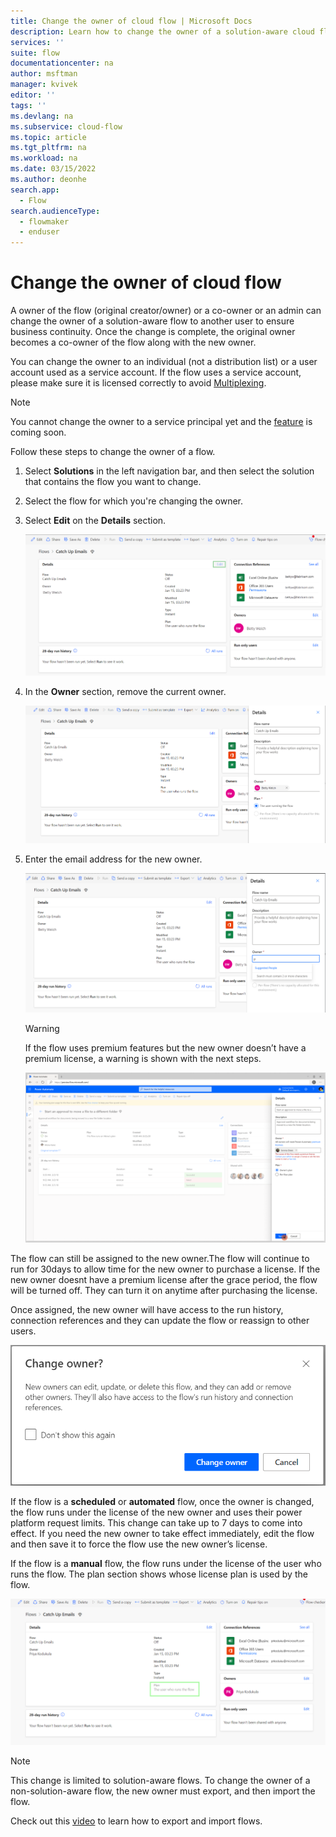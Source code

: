 ```yaml
---
title: Change the owner of cloud flow | Microsoft Docs
description: Learn how to change the owner of a solution-aware cloud flow.
services: ''
suite: flow
documentationcenter: na
author: msftman
manager: kvivek
editor: ''
tags: ''
ms.devlang: na
ms.subservice: cloud-flow
ms.topic: article
ms.tgt_pltfrm: na
ms.workload: na
ms.date: 03/15/2022
ms.author: deonhe
search.app: 
  - Flow
search.audienceType: 
  - flowmaker
  - enduser
---
```

# Change the owner of cloud flow

A owner of the flow (original creator/owner) or a co-owner or an admin can change the owner of a solution-aware flow to another user to ensure business continuity. Once the change is complete, the original owner becomes a co-owner of the flow along with the new owner.

You can change the owner to an individual (not a distribution list) or a user account used as a service account. If the flow uses a service account, please make sure it is licensed correctly to avoid [Multiplexing](https://docs.microsoft.com/en-us/power-platform/admin/power-automate-licensing/faqs#multiplexing).

>[!NOTE]
>You cannot change the owner to a service principal yet and the [feature](https://docs.microsoft.com/en-us/power-platform-release-plan/2022wave1/power-automate/ownership-supported-service-principals) is coming soon. 

Follow these steps to change the owner of a flow.

1. Select **Solutions** in the left navigation bar, and then select the solution that contains the flow you want to change.
1. Select the flow for which you're changing the owner.
1. Select **Edit** on the **Details** section.

   ![Screenshot showing where the edit link is located in the details section](media/change-cloud-flow-owner/04084e3f1600f61f723714a54329c54f.png)

1. In the **Owner** section, remove the current owner.

   ![Screenshot showing the owner section](media/change-cloud-flow-owner/d8a0028209878ca39c8ab6932a138a3d.png)

1. Enter the email address for the new owner.

   ![Screenshot showing where to enter the owner email address](media/change-cloud-flow-owner/eab1c2f164b2df4c5904e02d77f19814.png)

   <!-- ![Graphical user interface, application Description automatically generated](media/change-cloud-flow-owner/cfa6c2d25c708656696867be5841d67d.png) -->

   >[!WARNING]
   >If the flow uses premium features but the new owner doesn’t have a premium license, a warning is shown with the next steps.

   ![Screenshot that shows a warning about incorrect license](media/change-cloud-flow-owner/667f46314ac1b6d6255c0a502589b723.png)

The flow can still be assigned to the new owner.The flow will continue to run for 30days to allow time for the new owner to purchase a license. If the new owner doesnt have a premium license after the grace period, the flow will be turned off. They can turn it on anytime after purchasing the license. 

Once assigned, the new owner will have access to the run history, connection references and they can update the flow or reassign to other users.

![Screenshot that shows confirmation for the owner change](media/change-cloud-flow-owner/e5cc876b0834b6d166215a8e8941f169.png)

If the flow is a **scheduled** or **automated** flow, once the owner is changed, the flow runs under the license of the new owner and uses their power platform request limits. This change can take up to 7 days to come into effect. If you need the new owner to take effect immediately, edit the flow and then save it to force the flow use the new owner’s license.

If the flow is a **manual** flow, the flow runs under the license of the user who runs the flow. The plan section shows whose license plan is used by the flow.

![A screenshot that shows the license plan being used](media/change-cloud-flow-owner/bc757289d2a3f7e6da27acf3d527cc90.png)

>[!NOTE]
>This change is limited to solution-aware flows. To change the owner of a non-solution-aware flow, the new owner must export, and then import the flow.

Check out this [video](https://www.youtube.com/watch?v=K7_xWJvEPUc) to learn how to export and import flows.

<!-- ![Graphical user interface, application Description automatically generated](media/change-cloud-flow-owner/b8d02d26e97291e65373eb118158c77e.png) -->
